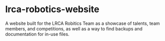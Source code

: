 # lrca-robotics-website
A website built for the LRCA Robitics Team as a showcase of talents, team members, and competitions, as well as a way to find backups and documentation for in-use files.
